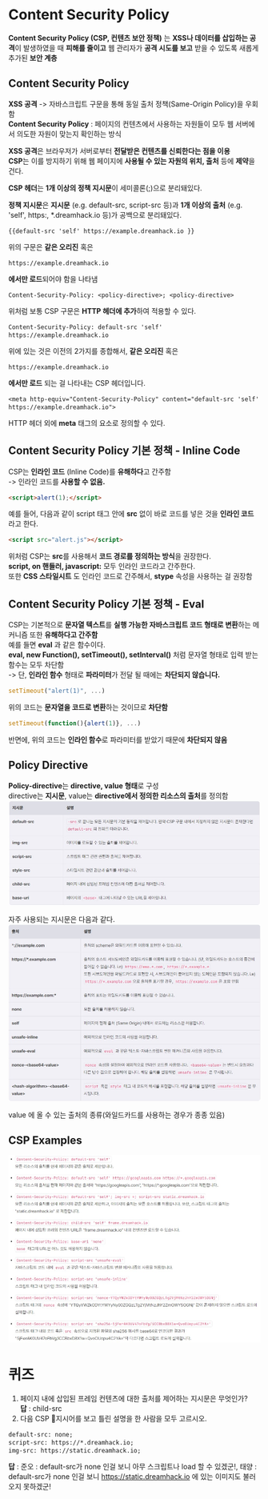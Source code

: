 # Content Security Policy  
**Content Security Policy (CSP, 컨텐츠 보안 정책)** 는 **XSS나 데이터를 삽입하는 공격**이 발생하였을 때 **피해를 줄이고** 웹 관리자가 **공격 시도를 보고** 받을 수 있도록 새롭게 추가된 **보안 계층**  
## Content Security Policy  
**XSS 공격** -> 자바스크립트 구문을 통해 동일 출처 정책(Same-Origin Policy)을 우회함  
**Content Security Policy** : 페이지의 컨텐츠에서 사용하는 자원들이 모두 웹 서버에서 의도한 자원이 맞는지 확인하는 방식  
  
**XSS 공격**은 브라우저가 서버로부터 **전달받은 컨텐츠를 신뢰한다는 점을 이용**  
**CSP**는 이를 방지하기 위해 웹 페이지에 **사용될 수 있는 자원의 위치, 출처** 등에 **제약**을 건다.  
  
**CSP 헤더**는 **1개 이상의 정책 지시문**이 세미콜론(;)으로 분리돼있다.  
  
**정책 지시문**은 **지시문** (e.g. default-src, script-src 등)과 **1개 이상의 출처** (e.g. 'self', https:, *.dreamhack.io 등)가 공백으로 분리돼있다.  

```
{{default-src 'self' https://example.dreamhack.io }}
```
위의 구문은 **같은 오리진** 혹은 
```
https://example.dreamhack.io 
```
**에서만 로드**되어야 함을 나타냄  
```
Content-Security-Policy: <policy-directive>; <policy-directive>
```
위처럼 보통 CSP 구문은 **HTTP 헤더에 추가**하여 적용할 수 있다.  
```
Content-Security-Policy: default-src 'self' https://example.dreamhack.io
```
위에 있는 것은 이전의 2가지를 종합해서, **같은 오리진** 혹은
```
https://example.dreamhack.io 
```
**에서만 로드** 되는 걸 나타내는 CSP 헤더입니다.  
```
<meta http-equiv="Content-Security-Policy" content="default-src 'self' https://example.dreamhack.io">
```
HTTP 헤더 외에 **meta** 태그의 요소로 정의할 수 있다.  

## Content Security Policy 기본 정책 - Inline Code  
CSP는 **인라인 코드** (Inline Code)를 **유해하다**고 간주함  
-> 인라인 코드를 **사용할 수 없음.**  

```html
<script>alert(1);</script>
```
예를 들어, 다음과 같이 script 태그 안에 **src** 없이 바로 코드를 넣은 것을 **인라인 코드** 라고 한다.  
```html
<script src="alert.js"></script>
```
위처럼 CSP는 **src**를 사용해서 **코드 경로를 정의하는 방식**을 권장한다.  
**script, on 핸들러, javascript:** 모두 인라인 코드라고 간주한다.  
또한 **CSS 스타일시트** 도 인라인 코드로 간주해서, **stype** 속성을 사용하는 걸 권장함  

## Content Security Policy 기본 정책 - Eval  
CSP는 기본적으로 **문자열 텍스트**를 **실행 가능한 자바스크립트 코드 형태로 변환**하는 메커니즘 또한 **유해하다고 간주함**  
예를 들면 **eval** 과 같은 함수이다.  
**eval, new Function(), setTimeout(), setInterval()** 처럼 문자열 형태로 입력 받는 함수는 모두 차단함  
-> 단, **인라인 함수** 형태로 **파라미터**가 전달 될 때에는 **차단되지 않습니다.**  
```javascript
setTimeout("alert(1)", ...) 
```
위의 코드는 **문자열을 코드로 변환**하는 것이므로 **차단함**  
```javascript
setTimeout(function(){alert(1)}, ...)
```
반면에, 위의 코드는 **인라인 함수**로 파라미터를 받았기 때문에 **차단되지 않음**
## Policy Directive  
**Policy-directive**는 **directive, value 형태**로 구성  
directive는 **지시문**, value는 **directive에서 정의한 리소스의 출처**를 정의함  
<img src="1.jpg">  

자주 사용되는 지시문은 다음과 같다.  
<img src="2.jpg">  

value 에 올 수 있는 출처의 종류(와일드카드를 사용하는 경우가 종종 있음)  

## CSP Examples  
<img src="3.jpg">  


# 퀴즈  
1. 페이지 내에 삽입된 프레임 컨텐츠에 대한 출처를 제어하는 지시문은 무엇인가?  
**답** : child-src  
2. 다음 CSP 지시어를 보고 틀린 설명을 한 사람을 모두 고르시오.  
```http
default-src: none;
script-src: https://*.dreamhack.io;
img-src: https://static.dreamhack.io;
```
**답** : 준오 : default-src가 none 인걸 보니 아무 스크립트나 load 할 수 있겠군!, 태양 : default-src가 none 인걸 보니 https://static.dreamhack.io 에 있는 이미지도 불러오지 못하겠군!  